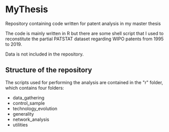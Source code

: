 # MyThesis

Repository containing code written for patent analysis in my master thesis

The code is mainly written in R but there are some shell script that I used to reconstitute the partial PATSTAT dataset regarding WIPO patents from 1995 to 2019. 

Data is not included in the repository.

## Structure of the repository

The scripts used for performing the analysis are contained in the "r" folder, which contains four folders:

- data_gathering
- control_sample
- technology_evolution
- generality
- network_analysis
- utilities

